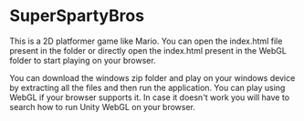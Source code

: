 # SuperSpartyBros

This is a 2D platformer game like Mario.
You can open the index.html file present in the folder or directly open the index.html present in the WebGL folder to start playing on your browser.

You can download the windows zip folder and play on your windows device by extracting all the files and then run the application.
You can play using WebGL if your browser supports it.
In case it doesn't work you will have to search how to run Unity WebGL on your browser.
